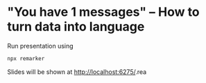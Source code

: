 # "You have 1 messages" – How to turn data into language
Run presentation using
```bash
npx remarker
```
Slides will be shown at <http://localhost:6275/>.rea